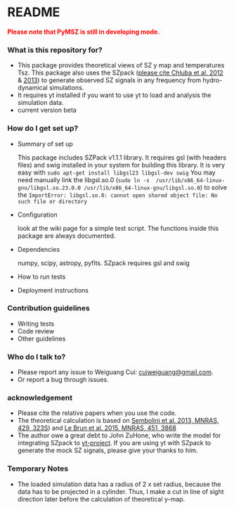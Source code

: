 # README

<span style="color:red"> **Please note that PyMSZ is still in developing mode.** </span>

### What is this repository for?

-   This package provides theoretical views of SZ y map and temperatures Tsz. This package also uses the SZpack ([please cite Chluba et al. 2012](http://adsabs.harvard.edu/abs/2012MNRAS.426..510C) & [2013](http://adsabs.harvard.edu/abs/2013MNRAS.430.3054C)) to generate observed SZ signals in any frequency from hydro-dynamical simulations.
-   It requires yt installed if you want to use yt to load and analysis the simulation data.
-   current version beta

### How do I get set up?

-   Summary of set up

    This package includes SZPack v1.1.1 library. It requires gsl (with headers files) and swig installed in your system for building this library. It is very easy with `sudo apt-get install libgsl23 libgsl-dev swig` You may need manually link the libgsl.so.0 (`sudo ln -s  /usr/lib/x86_64-linux-gnu/libgsl.so.23.0.0 /usr/lib/x86_64-linux-gnu/libgsl.so.0`) to solve the `ImportError: libgsl.so.0: cannot open shared object file: No such file or directory`

-   Configuration

    look at the wiki page for a simple test script. The functions inside this package are always documented.

-   Dependencies

    numpy, scipy, astropy, pyfits. SZpack requires gsl and swig

-   How to run tests
-   Deployment instructions

### Contribution guidelines

-   Writing tests
-   Code review
-   Other guidelines

### Who do I talk to?

-   Please report any issue to Weiguang Cui: cuiweiguang@gmail.com.
-   Or report a bug through issues.

### acknowledgement

-   Please cite the relative papers when you use the code.
-   The theoretical calculation is based on [Sembolini et al. 2013, MNRAS, 429, 323S](http://adsabs.harvard.edu/abs/2013MNRAS.429..323S)) and [Le Brun et al. 2015, MNRAS, 451, 3868](http://dx.doi.org/10.1093/mnras/stv1172)
-   The author owe a great debt to John ZuHone, who write the model for integrating SZpack to [yt-project](http://yt-project.org/). If you are using yt with SZpack to generate the mock SZ signals, please give your thanks to him.

### Temporary Notes

-   The loaded simulation data has a radius of 2 x set radius, because the data has to be projected in a cylinder. Thus, I make a cut in line of sight direction later before the calculation of theoretical y-map.
